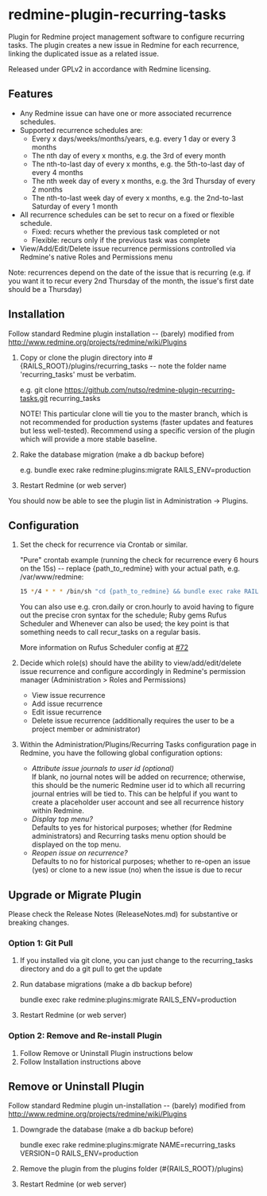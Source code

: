 # redmine-plugin-recurring-tasks

Plugin for Redmine project management software to configure recurring tasks. The plugin creates a new issue in Redmine for each recurrence, linking the duplicated issue as a related issue.

Released under GPLv2 in accordance with Redmine licensing.

## Features

* Any Redmine issue can have one or more associated recurrence schedules.
* Supported recurrence schedules are:
  * Every x days/weeks/months/years, e.g. every 1 day or every 3 months
  * The nth day of every x months, e.g. the 3rd of every month
  * The nth-to-last day of every x months, e.g. the 5th-to-last day of every 4 months
  * The nth week day of every x months, e.g. the 3rd Thursday of every 2 months
  * The nth-to-last week day of every x months, e.g. the 2nd-to-last Saturday of every 1 month
* All recurrence schedules can be set to recur on a fixed or flexible schedule.
  * Fixed: recurs whether the previous task completed or not
  * Flexible: recurs only if the previous task was complete
* View/Add/Edit/Delete issue recurrence permissions controlled via Redmine's native Roles and Permissions menu

Note: recurrences depend on the date of the issue that is recurring (e.g. if you want it 
to recur every 2nd Thursday of the month, the issue's first date should be a Thursday)

## Installation

Follow standard Redmine plugin installation -- (barely) modified from http://www.redmine.org/projects/redmine/wiki/Plugins

1. Copy or clone the plugin directory into #{RAILS_ROOT}/plugins/recurring_tasks -- note the folder name 'recurring_tasks' must be verbatim.
   
   e.g. git clone https://github.com/nutso/redmine-plugin-recurring-tasks.git recurring_tasks
   
   NOTE! This particular clone will tie you to the master branch, which is not recommended for production systems (faster updates and features but less well-tested). Recommend using a specific version of the plugin which will provide a more stable baseline. 

2. Rake the database migration (make a db backup before)

   e.g. bundle exec rake redmine:plugins:migrate RAILS_ENV=production

3. Restart Redmine (or web server)

You should now be able to see the plugin list in Administration -> Plugins.
     
## Configuration
     
1. Set the check for recurrence via Crontab or similar.

   "Pure" crontab example (running the check for recurrence every 6 hours on the 15s) -- replace {path_to_redmine} with your actual path, e.g. /var/www/redmine:
   ```bash
   15 */4 * * * /bin/sh "cd {path_to_redmine} && bundle exec rake RAILS_ENV=production redmine:recur_tasks" >> log/cron_rake.log 2>&1
   ```
   
   You can also use e.g. cron.daily or cron.hourly to avoid having to figure out the precise cron syntax for the schedule; Ruby gems Rufus Scheduler and Whenever can also be used; the key point is that something needs to call recur_tasks on a regular basis.

   More information on Rufus Scheduler config at [#72](https://github.com/nutso/redmine-plugin-recurring-tasks/issues/72)
   
2. Decide which role(s) should have the ability to view/add/edit/delete issue recurrence and configure accordingly in Redmine's permission manager (Administration > Roles and Permissions) 
   * View issue recurrence
   * Add issue recurrence
   * Edit issue recurrence
   * Delete issue recurrence (additionally requires the user to be a project member or administrator) 

3. Within the Administration/Plugins/Recurring Tasks configuration page in Redmine, you have the following global configuration options:
   * _Attribute issue journals to user id (optional)_<br />
     If blank, no journal notes will be added on recurrence; otherwise, this should be the numeric Redmine user id to which all recurring
     journal entries will be tied to. This can be helpful if you want to create a placeholder user account and see all recurrence history within Redmine.
   * _Display top menu?_<br />
     Defaults to yes for historical purposes; whether (for Redmine administrators) and Recurring tasks menu option should be displayed on the top menu.
   * _Reopen issue on recurrence?_<br />
     Defaults to no for historical purposes; whether to re-open an issue (yes) or clone to a new issue (no) when the issue is due to recur

## Upgrade or Migrate Plugin

Please check the Release Notes (ReleaseNotes.md) for substantive or breaking changes.

### Option 1: Git Pull
1. If you installed via git clone, you can just change to 
   the recurring_tasks directory and do a git pull to get the update

2. Run database migrations (make a db backup before)

   bundle exec rake redmine:plugins:migrate RAILS_ENV=production

3. Restart Redmine (or web server)

### Option 2: Remove and Re-install Plugin
1. Follow Remove or Uninstall Plugin instructions below
2. Follow Installation instructions above
   
## Remove or Uninstall Plugin

Follow standard Redmine plugin un-installation -- (barely) modified from http://www.redmine.org/projects/redmine/wiki/Plugins

1. Downgrade the database (make a db backup before)

   bundle exec rake redmine:plugins:migrate NAME=recurring_tasks VERSION=0 RAILS_ENV=production

2. Remove the plugin from the plugins folder (#{RAILS_ROOT}/plugins)

3. Restart Redmine (or web server)